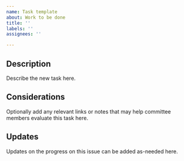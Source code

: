 ```yaml
---
name: Task template
about: Work to be done
title: ''
labels: ''
assignees: ''

---
```


## Description
Describe the new task here.

## Considerations
Optionally add any relevant links or notes that may help committee members evaluate this task here.

## Updates
Updates on the progress on this issue can be added as-needed here.
